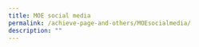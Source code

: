 ```yaml
---
title: MOE social media
permalink: /achieve-page-and-others/MOEsocialmedia/
description: ""
---
```

